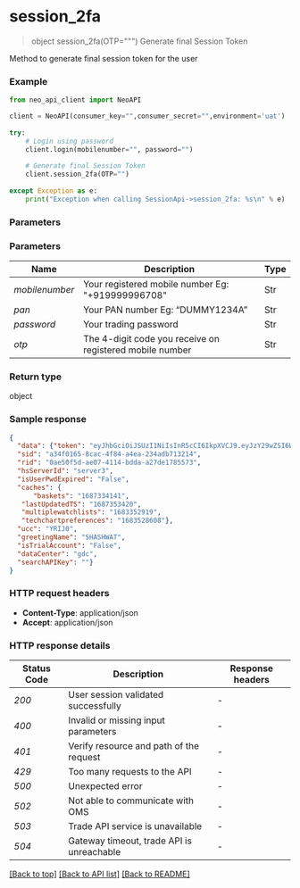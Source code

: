 # **session_2fa**
> object session_2fa(OTP=""")
Generate final Session Token

Method to generate final session token for the user

### Example


```python
from neo_api_client import NeoAPI

client = NeoAPI(consumer_key="",consumer_secret="",environment='uat')
				
try:
    # Login using password
    client.login(mobilenumber="", password="")
    
    # Generate final Session Token
    client.session_2fa(OTP="")
	
except Exception as e:
    print("Exception when calling SessionApi->session_2fa: %s\n" % e)
```

### Parameters

### Parameters

| Name           | Description                                                        | Type   |
|----------------|--------------------------------------------------------------------|--------|
| *mobilenumber* | Your registered mobile number Eg: "+919999996708"                  | Str    |
| *pan*          | Your PAN number Eg: “DUMMY1234A”                                   | Str    |
| *password*     | Your trading password                                              | Str    |
| *otp*          | The 4-digit code you receive on registered mobile number           | Str    | 

### Return type

object

### Sample response

```json
{
  "data": {"token": "eyJhbGciOiJSUzI1NiIsInR5cCI6IkpXVCJ9.eyJzY29wZSI6WyJUcmFkZSJdLCJleHAiOjE2ODc1NDUwMDAsImp0aSI6ImFlOTYyMGMyLWIyZWItNDM2Zi04NWViLTU3NDhlYzBhNzY5NyIsImlhdCI6MTY4NzUxNDIyOCwiaXNzIjoibG9naW4tc2VydmljZSIsInN1YiI6ImZmZmMyMDgyLTdiMTktNGFkOC1iY2Q5LTdiNWM0NWZhMzZhZiIsInVjYyI6IllSSUowIiwibmFwIjoiSExQUEs4OTM2TCIsImZldGNoY2FjaGluZ3J1bGUiOjAsImNhdGVnb3Jpc2F0aW9uIjoiIn0.Epq8jKxbXVQTvcSlW7GIVSmtAvWr_Zt0riRKN8zUh2Wvn6XGkiQRY5Ts1hIbcnJ0s2Jclh6Ig4C6UFz_P_Ar4dhcQf-x4EV8FtuKz1-HAnjwXZ_OTHn4Xrlq7tcpouGT9dbi4nt38UYcab9iMnEiMgtqQxbz042ub1WqrZEWABiZ2kOBBaksHmgEKsTe2iqNwa4fN-DoItqFhOu6DkcPz90lb1JmAbovwpu7TqOK30bHcjIJjDKQKBlHuw9_4ZbuAb4wSdQQwXxYYyXOZGM_HLIjinwnYJpxRpeG5eQigNkXO-VcyC9dA3u0MI5S5wtzyYQ_jEACiJew7ayM6l2KtQ",
  "sid": "a34f0165-8cac-4f84-a4ea-234adb713214",
  "rid": "0ae50f5d-ae07-4114-bdda-a27de1785573",
  "hsServerId": "server3",
  "isUserPwdExpired": "False",
  "caches": {
	  "baskets": "1687334141",
   "lastUpdatedTS": "1687353420",
   "multiplewatchlists": "1683352919",
   "techchartpreferences": "1683528608"},
  "ucc": "YRIJ0",
  "greetingName": "SHASHWAT",
  "isTrialAccount": "False",
  "dataCenter": "gdc",
  "searchAPIKey": ""}
}
```

### HTTP request headers

 - **Content-Type**: application/json
 - **Accept**: application/json

### HTTP response details

| Status Code | Description                               | Response headers |
|-------------|-------------------------------------------|------------------|
| *200*       | User session validated successfully       | -                |
| *400*       | Invalid or missing input parameters       | -                |
| *401*       | Verify resource and path of the request   | -                |
| *429*       | Too many requests to the API              | -                |
| *500*       | Unexpected error                          | -                |
| *502*       | Not able to communicate with OMS          | -                |
| *503*       | Trade API service is unavailable          | -                |
| *504*       | Gateway timeout, trade API is unreachable | -                |

[[Back to top]](#) [[Back to API list]](../README.md#documentation-for-api-endpoints) [[Back to README]](../README.md)
